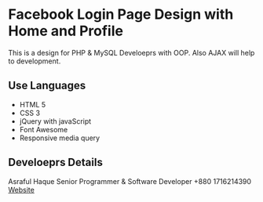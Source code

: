 # Facebook Login Page Design with Home and Profile 
This is a design for PHP & MySQL Develoeprs with OOP. Also AJAX will help to development. 

## Use Languages  
* HTML 5 
* CSS 3
* jQuery with javaScript 
* Font Awesome 
* Responsive media query 

## Develoeprs Details
Asraful Haque
Senior Programmer & Software Developer 
+880 1716214390
[Website](http://asrafulhaq.com/)